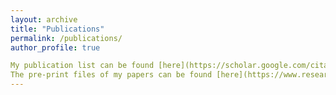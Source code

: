 ```yaml
---
layout: archive
title: "Publications"
permalink: /publications/
author_profile: true

My publication list can be found [here](https://scholar.google.com/citations?user=pm9i5OwAAAAJ).
The pre-print files of my papers can be found [here](https://www.researchgate.net/profile/Xin-Qin-10).
---
```


<!-- {% if author.googlescholar %}
  You can also find my articles on <u><a href="{{author.googlescholar}}">my Google Scholar profile</a>.</u>
{% endif %}

{% include base_path %}

{% for post in site.publications reversed %}
  {% include archive-single.html %}
{% endfor %} -->
